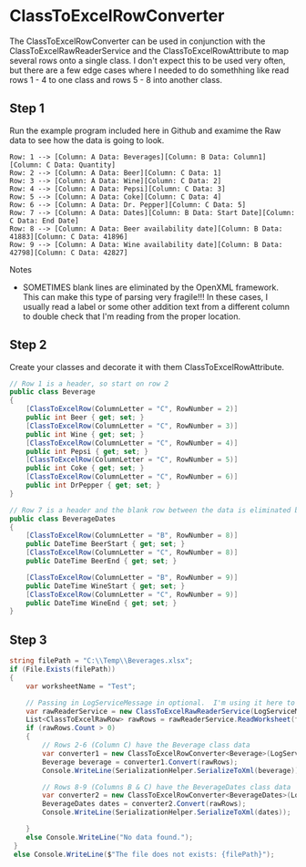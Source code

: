 # ClassToExcelRowConverter

The ClassToExcelRowConverter can be used in conjunction with the ClassToExcelRawReaderService and the ClassToExcelRowAttribute to map several rows onto a single class.  I don't expect this to be used very often, but there are a few edge cases where I needed to do somethhing like read rows 1 - 4 to one class and rows 5 - 8 into another class.

## Step 1 
Run the example program included here in Github and examime the Raw data to see how the data is going to look.  

```
Row: 1 --> [Column: A Data: Beverages][Column: B Data: Column1][Column: C Data: Quantity]
Row: 2 --> [Column: A Data: Beer][Column: C Data: 1]
Row: 3 --> [Column: A Data: Wine][Column: C Data: 2]
Row: 4 --> [Column: A Data: Pepsi][Column: C Data: 3]
Row: 5 --> [Column: A Data: Coke][Column: C Data: 4]
Row: 6 --> [Column: A Data: Dr. Pepper][Column: C Data: 5]
Row: 7 --> [Column: A Data: Dates][Column: B Data: Start Date][Column: C Data: End Date]
Row: 8 --> [Column: A Data: Beer availability date][Column: B Data: 41883][Column: C Data: 41896]
Row: 9 --> [Column: A Data: Wine availability date][Column: B Data: 42798][Column: C Data: 42827]
```

Notes
* SOMETIMES blank lines are eliminated by the OpenXML framework.  This can make this type of parsing very fragile!!!  In these cases, I usually read a label or some other addition text from a different column to double check that I'm reading from the proper location.

## Step 2
Create your classes and decorate it with them ClassToExcelRowAttribute.

```c#
// Row 1 is a header, so start on row 2
public class Beverage
{
	[ClassToExcelRow(ColumnLetter = "C", RowNumber = 2)]
	public int Beer { get; set; }
	[ClassToExcelRow(ColumnLetter = "C", RowNumber = 3)]
	public int Wine { get; set; }
	[ClassToExcelRow(ColumnLetter = "C", RowNumber = 4)]
	public int Pepsi { get; set; }
	[ClassToExcelRow(ColumnLetter = "C", RowNumber = 5)]
	public int Coke { get; set; }
	[ClassToExcelRow(ColumnLetter = "C", RowNumber = 6)]
	public int DrPepper { get; set; }
}

// Row 7 is a header and the blank row between the data is eliminated by OpenXML framework.
public class BeverageDates
{
	[ClassToExcelRow(ColumnLetter = "B", RowNumber = 8)]
	public DateTime BeerStart { get; set; }
	[ClassToExcelRow(ColumnLetter = "C", RowNumber = 8)]
	public DateTime BeerEnd { get; set; }

	[ClassToExcelRow(ColumnLetter = "B", RowNumber = 9)]
	public DateTime WineStart { get; set; }
	[ClassToExcelRow(ColumnLetter = "C", RowNumber = 9)]
	public DateTime WineEnd { get; set; }
}
```

## Step 3
```c#
string filePath = "C:\\Temp\\Beverages.xlsx";
if (File.Exists(filePath))
{
	var worksheetName = "Test";

	// Passing in LogServiceMessage in optional.  I'm using it here to help debug in issues while reading a file.
	var rawReaderService = new ClassToExcelRawReaderService(LogServiceMessage);
	List<ClassToExcelRawRow> rawRows = rawReaderService.ReadWorksheet(filePath, worksheetName);
	if (rawRows.Count > 0)
	{
		// Rows 2-6 (Column C) have the Beverage class data
		var converter1 = new ClassToExcelRowConverter<Beverage>(LogServiceMessage);
		Beverage beverage = converter1.Convert(rawRows);
		Console.WriteLine(SerializationHelper.SerializeToXml(beverage));

		// Rows 8-9 (Columns B & C) have the BeverageDates class data
		var converter2 = new ClassToExcelRowConverter<BeverageDates>(LogServiceMessage);
		BeverageDates dates = converter2.Convert(rawRows);
		Console.WriteLine(SerializationHelper.SerializeToXml(dates));

	}
	else Console.WriteLine("No data found.");
 }
 else Console.WriteLine($"The file does not exists: {filePath}");	
 ```